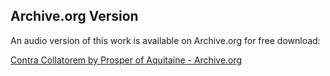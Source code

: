 ## Archive.org Version

An audio version of this work is available on Archive.org for free download:

[Contra Collatorem by Prosper of Aquitaine - Archive.org](https://archive.org/details/contra-collatorem)
